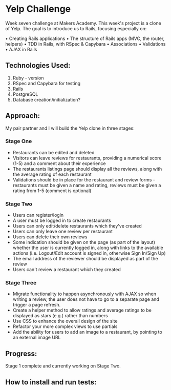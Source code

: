 # Yelp Challenge

Week seven challenge at Makers Academy. This week's project is a clone of Yelp. The goal is to introduce us to Rails, focusing especially on:

• Creating Rails applications
• The structure of Rails apps (MVC, the router, helpers)
• TDD in Rails, with RSpec & Capybara
• Associations
• Validations
• AJAX in Rails

## Technologies Used:

1. Ruby - version
2. RSpec and Capybara for testing
3. Rails
4. PostgreSQL
4. Database creation/initialization?

## Approach:

My pair partner and I will build the Yelp clone in three stages:

### Stage One

* Restaurants can be edited and deleted
* Visitors can leave reviews for restaurants, providing a numerical score (1-5) and a comment about their experience
* The restaurants listings page should display all the reviews, along with the average rating of each restaurant
* Validations should be in place for the restaurant and review forms - restaurants must be given a name and rating, reviews must be given a rating from 1-5 (comment is optional)

### Stage Two

* Users can register/login
* A user must be logged in to create restaurants
* Users can only edit/delete restaurants which they've created
* Users can only leave one review per restaurant
* Users can delete their own reviews
* Some indication should be given on the page (as part of the layout) whether the user is currently logged in, along with links to the available actions (i.e. Logout/Edit account is signed in, otherwise Sign In/Sign Up)
* The email address of the reviewer should be displayed as part of the review
* Users can't review a restaurant which they created

### Stage Three

* Migrate functionality to happen asynchronously with AJAX so when writing a review, the user does not have to go to a separate page and trigger a page refresh.
* Create a helper method to allow ratings and average ratings to be displayed as stars (e.g.) rather than numbers
* Use CSS to enhance the overall design of the site
* Refactor your more complex views to use partials
* Add the ability for users to add an image to a restaurant, by pointing to an external image URL

## Progress:

Stage 1 complete and currently working on Stage Two.

## How to install and run tests:
